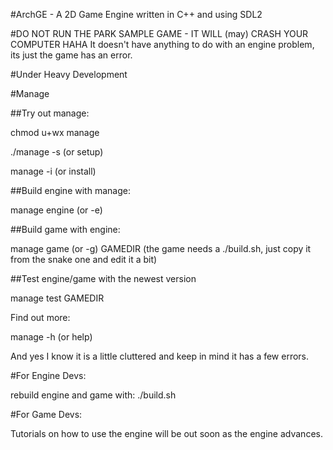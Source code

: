 #ArchGE - A 2D Game Engine written in C++ and using SDL2

#DO NOT RUN THE PARK SAMPLE GAME - IT WILL (may) CRASH YOUR COMPUTER HAHA
It doesn't have anything to do with an engine problem, its just the game has an error.

#Under Heavy Development

#Manage

##Try out manage:

chmod u+wx manage

./manage -s (or setup)

manage -i (or install)

##Build engine with manage:

manage engine (or -e)

##Build game with engine:

manage game (or -g) GAMEDIR (the game needs a ./build.sh, just copy it from the snake one and edit it a bit)

##Test engine/game with the newest version

manage test GAMEDIR

Find out more:

manage -h (or help)

And yes I know it is a little cluttered and keep in mind it has a few errors.

#For Engine Devs:

rebuild engine and game with: ./build.sh

#For Game Devs:

Tutorials on how to use the engine will be out soon as the engine advances.
